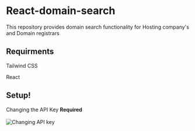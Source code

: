 # React-domain-search
This repository provides domain search functionality for Hosting company's and Domain registrars


## Requirments

Tailwind CSS

React 

## Setup!
Changing the API Key <strong>Required</strong><br><br>
<img alt="Changing API key" src="https://user-images.githubusercontent.com/63194009/139539883-b9b36231-7096-4ab6-91ef-6af5ec9f11b6.png" />
